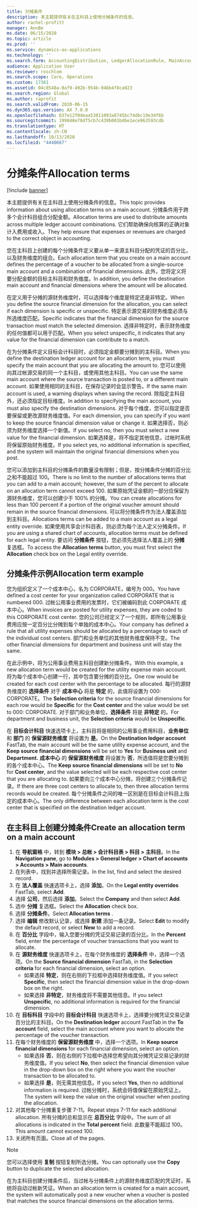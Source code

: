```yaml
---
title: 分摊条件
description: 本主题提供有关在主科目上使用分摊条件的信息。
author: rachel-profitt
manager: AnnBe
ms.date: 06/15/2020
ms.topic: article
ms.prod: ''
ms.service: dynamics-ax-applications
ms.technology: ''
ms.search.form: AccountingDistribution, LedgerAllocationRule, MainAccount, AllocationTerms
audience: Application User
ms.reviewer: roschlom
ms.search.scope: Core, Operations
ms.custom: 17361
ms.assetid: 04c8548a-0af9-492b-954b-946b4f8ca023
ms.search.region: Global
ms.author: raprofit
ms.search.validFrom: 2020-06-15
ms.dyn365.ops.version: AX 7.0.0
ms.openlocfilehash: 637e12f0deaa53811093a8745bc74dbc19e34f6b
ms.sourcegitcommit: 199848e78df5cb7c439b001bdbe1ece963593cdb
ms.translationtype: HT
ms.contentlocale: zh-CN
ms.lasthandoff: 10/13/2020
ms.locfileid: "4440667"
---
```

# <a name="allocation-terms"></a><span data-ttu-id="072b4-103">分摊条件</span><span class="sxs-lookup"><span data-stu-id="072b4-103">Allocation terms</span></span>

[!include [banner](../includes/banner.md)]

<span data-ttu-id="072b4-104">本主题提供有关在主科目上使用分摊条件的信息。</span><span class="sxs-lookup"><span data-stu-id="072b4-104">This topic provides information about using allocation terms on a main account.</span></span> <span data-ttu-id="072b4-105">分摊条件用于跨多个会计科目组合分配金额。</span><span class="sxs-lookup"><span data-stu-id="072b4-105">Allocation terms are used to distribute amounts across multiple ledger account combinations.</span></span> <span data-ttu-id="072b4-106">它们帮助确保向核算的正确对象计入费用或收入。</span><span class="sxs-lookup"><span data-stu-id="072b4-106">They help ensure that expenses or revenues are charged to the correct object in accounting.</span></span>

<span data-ttu-id="072b4-107">您在主科目上创建的每个分摊条件定义要从单一来源主科目分配的凭证的百分比，以及财务维度的组合。</span><span class="sxs-lookup"><span data-stu-id="072b4-107">Each allocation term that you create on a main account defines the percentage of a voucher to be allocated from a single-source main account and a combination of financial dimensions.</span></span> <span data-ttu-id="072b4-108">此外，您将定义将要分配金额的目标主科目和财务维度。</span><span class="sxs-lookup"><span data-stu-id="072b4-108">In addition, you define the destination main account and financial dimensions where the amount will be allocated.</span></span> 

<span data-ttu-id="072b4-109">在定义用于分摊的源财务维度时，可以选择每个维度是特定还是非特定。</span><span class="sxs-lookup"><span data-stu-id="072b4-109">When you define the source financial dimension for the allocation, you can select if each dimension is specific or unspecific.</span></span> <span data-ttu-id="072b4-110">特定表示源交易的财务维度必须与所选维度匹配。</span><span class="sxs-lookup"><span data-stu-id="072b4-110">Specific indicates that the financial dimension for the source transaction must match the selected dimension.</span></span> <span data-ttu-id="072b4-111">选择非特定时，表示财务维度的任何值都可以用于匹配。</span><span class="sxs-lookup"><span data-stu-id="072b4-111">When you select unspecific, it indicates that any value for the financial dimension can contribute to a match.</span></span>

<span data-ttu-id="072b4-112">在为分摊条件定义目标会计科目时，必须指定金额要分摊到的主科目。</span><span class="sxs-lookup"><span data-stu-id="072b4-112">When you define the destination ledger account for an allocation term, you must specify the main account that you are allocating the amount to.</span></span> <span data-ttu-id="072b4-113">您可以使用向其过帐源交易的同一个主科目，或使用其他主科目。</span><span class="sxs-lookup"><span data-stu-id="072b4-113">You can use the same main account where the source transaction is posted to, or a different main account.</span></span> <span data-ttu-id="072b4-114">如果使用相同的主科目，在保存记录时会显示警告。</span><span class="sxs-lookup"><span data-stu-id="072b4-114">If the same main account is used, a warning displays when saving the record.</span></span> <span data-ttu-id="072b4-115">除指定主科目外，还必须指定目标维度。</span><span class="sxs-lookup"><span data-stu-id="072b4-115">In addition to specifying the main account, you must also specify the destination dimensions.</span></span> <span data-ttu-id="072b4-116">对于每个维度，您可以指定是否要保留或更改源财务维度值。</span><span class="sxs-lookup"><span data-stu-id="072b4-116">For each dimension, you can specify if you want to keep the source financial dimension value or change it.</span></span> <span data-ttu-id="072b4-117">如果选择否，则必须为财务维度选择一个新值。</span><span class="sxs-lookup"><span data-stu-id="072b4-117">If you select no, then you must select a new value for the financial dimension.</span></span> <span data-ttu-id="072b4-118">如果选择是，将不指定其他信息，过帐时系统将保留原始财务维度。</span><span class="sxs-lookup"><span data-stu-id="072b4-118">If you select yes, no additional information is specified, and the system will maintain the original financial dimensions when you post.</span></span>

<span data-ttu-id="072b4-119">您可以添加到主科目的分摊条件的数量没有限制；但是，按分摊条件分摊的百分比之和不能超过 100。</span><span class="sxs-lookup"><span data-stu-id="072b4-119">There is no limit to the number of allocations terms that you can add to a main account; however, the sum of the percent to allocate on an allocation term cannot exceed 100.</span></span> <span data-ttu-id="072b4-120">如果原始凭证金额的一部分应保留为源财务维度，您可以创建少于 100% 的分摊。</span><span class="sxs-lookup"><span data-stu-id="072b4-120">You can create allocations for less than 100 percent if a portion of the original voucher amount should remain in the source financial dimensions.</span></span> <span data-ttu-id="072b4-121">可以将分摊条件作为法人覆盖添加到主科目。</span><span class="sxs-lookup"><span data-stu-id="072b4-121">Allocations terms can be added to a main account as a legal entity override.</span></span> <span data-ttu-id="072b4-122">如果使用共享会计科目表，则必须为每个法人定义分摊条件。</span><span class="sxs-lookup"><span data-stu-id="072b4-122">If you are using a shared chart of accounts, allocation terms must be defined for each legal entity.</span></span> <span data-ttu-id="072b4-123">要访问 **分摊条件** 按钮，您必须先选择法人覆盖上的 **分摊** 复选框。</span><span class="sxs-lookup"><span data-stu-id="072b4-123">To access the **Allocation terms** button, you must first select the **Allocation** check box on the Legal entity override.</span></span>

## <a name="allocation-term-example"></a><span data-ttu-id="072b4-124">分摊条件示例</span><span class="sxs-lookup"><span data-stu-id="072b4-124">Allocation term example</span></span>
<span data-ttu-id="072b4-125">您为组织定义了一个成本中心，名为 CORPORATE，编号为 000。</span><span class="sxs-lookup"><span data-stu-id="072b4-125">You have defined a cost center for your organization called CORPORATE that is numbered 000.</span></span> <span data-ttu-id="072b4-126">过帐公用事业费用的发票时，它们被编码到此 CORPORATE 成本中心。</span><span class="sxs-lookup"><span data-stu-id="072b4-126">When invoices are posted for utility expenses, they are coded to this CORPORATE cost center.</span></span> <span data-ttu-id="072b4-127">您的公司已经定义了一个规则，即所有公用事业费用应按一定百分比分摊到每个单独的成本中心。</span><span class="sxs-lookup"><span data-stu-id="072b4-127">Your company has defined a rule that all utility expenses should be allocated by a percentage to each of the individual cost centers.</span></span> <span data-ttu-id="072b4-128">部门和业务单位的其他财务维度保持不变。</span><span class="sxs-lookup"><span data-stu-id="072b4-128">The other financial dimensions for department and business unit will stay the same.</span></span>

<span data-ttu-id="072b4-129">在此示例中，将为公用事业费用主科目创建新分摊条件。</span><span class="sxs-lookup"><span data-stu-id="072b4-129">With this example, a new allocation term would be created for the utility expense main account.</span></span> <span data-ttu-id="072b4-130">将为每个成本中心创建一行，其中包含要分摊的百分比。</span><span class="sxs-lookup"><span data-stu-id="072b4-130">One row would be created for each cost center with the percentage to be allocated.</span></span> <span data-ttu-id="072b4-131">每行的源财务维度的 **选择条件** 对于 **成本中心** 将是 **特定** 的，此值将设置为 000: CORPORATE。</span><span class="sxs-lookup"><span data-stu-id="072b4-131">The **Selection criteria** for the source financial dimensions for each row would be **Specific** for the **Cost center** and the value would be set to 000: CORPORATE.</span></span> <span data-ttu-id="072b4-132">对于部门和业务单位，**选择条件** 将是 **非特定** 的。</span><span class="sxs-lookup"><span data-stu-id="072b4-132">For department and business unit, the **Selection criteria** would be **Unspecific**.</span></span>

<span data-ttu-id="072b4-133">在 **目标会计科目** 快速选项卡上，主科目将是相同的公用事业费用科目，**业务单位** 和 **部门** 的 **保留源财务维度** 将设置为 **是**。</span><span class="sxs-lookup"><span data-stu-id="072b4-133">On the **Destination ledger account** FastTab, the main account will be the same utility expense account, and the **Keep source financial dimensions** will be set to **Yes** for **Business unit** and **Department.**</span></span> <span data-ttu-id="072b4-134">**成本中心** 的 **保留源财务维度** 将设置为 **否**，所选值将是您要分摊到的各个成本中心。</span><span class="sxs-lookup"><span data-stu-id="072b4-134">The **Keep source financial dimensions** will be set to **No** for **Cost center**, and the value selected will be each respective cost center that you are allocating to.</span></span> <span data-ttu-id="072b4-135">如果要向三个成本中心分摊，将创建三个分摊条件记录。</span><span class="sxs-lookup"><span data-stu-id="072b4-135">If there are three cost centers to allocate to, then three allocation terms records would be created.</span></span> <span data-ttu-id="072b4-136">每个分摊条件之间的唯一区别是在目标会计科目上指定的成本中心。</span><span class="sxs-lookup"><span data-stu-id="072b4-136">The only difference between each allocation term is the cost center that is specified on the destination ledger account.</span></span>

## <a name="create-an-allocation-term-on-a-main-account"></a><span data-ttu-id="072b4-137">在主科目上创建分摊条件</span><span class="sxs-lookup"><span data-stu-id="072b4-137">Create an allocation term on a main account</span></span>

1. <span data-ttu-id="072b4-138">在 **导航窗格** 中，转到 **模块 > 总帐 > 会计科目表 > 科目 > 主科目**。</span><span class="sxs-lookup"><span data-stu-id="072b4-138">In the **Navigation pane**, go to **Modules > General ledger > Chart of accounts > Accounts > Main accounts**.</span></span>
2. <span data-ttu-id="072b4-139">在列表中，找到并选择所需记录。</span><span class="sxs-lookup"><span data-stu-id="072b4-139">In the list, find and select the desired record.</span></span>
3. <span data-ttu-id="072b4-140">在 **法人覆盖** 快速选项卡上，选择 **添加**。</span><span class="sxs-lookup"><span data-stu-id="072b4-140">On the **Legal entity overrides** FastTab, select **Add**.</span></span>
4. <span data-ttu-id="072b4-141">选择 **公司**，然后选择 **添加**。</span><span class="sxs-lookup"><span data-stu-id="072b4-141">Select the **Company** and then select **Add**.</span></span>
5. <span data-ttu-id="072b4-142">选中 **分摊** 复选框。</span><span class="sxs-lookup"><span data-stu-id="072b4-142">Select the **Allocation** check box.</span></span>
6. <span data-ttu-id="072b4-143">选择 **分摊条件**。</span><span class="sxs-lookup"><span data-stu-id="072b4-143">Select **Allocation terms** .</span></span>
7. <span data-ttu-id="072b4-144">选择 **编辑** 修改默认记录，或选择 **新建** 添加一条记录。</span><span class="sxs-lookup"><span data-stu-id="072b4-144">Select **Edit** to modify the default record, or select **New** to add a record.</span></span>
8. <span data-ttu-id="072b4-145">在 **百分比** 字段中，输入您要分摊的凭证交易记录的百分比。</span><span class="sxs-lookup"><span data-stu-id="072b4-145">In the **Percent** field, enter the percentage of voucher transactions that you want to allocate.</span></span>
9. <span data-ttu-id="072b4-146">在 **源财务维度** 快速选项卡上，在每个财务维度的 **选择条件** 中，选择一个选项。</span><span class="sxs-lookup"><span data-stu-id="072b4-146">On the **Source financial dimension** FastTab, in the **Selection criteria** for each financial dimension, select an option.</span></span>
    - <span data-ttu-id="072b4-147">如果选择 **特定**，则在右侧的下拉框中选择财务维度值。</span><span class="sxs-lookup"><span data-stu-id="072b4-147">If you select **Specific**, then select the financial dimension value in the drop-down box on the right.</span></span>
    - <span data-ttu-id="072b4-148">如果选择 **非特定**，财务维度将不需要其他信息。</span><span class="sxs-lookup"><span data-stu-id="072b4-148">If you select **Unspecific**, no additional information is required for the financial dimension.</span></span>
10. <span data-ttu-id="072b4-149">在 **目标科目** 字段中的 **目标会计科目** 快速选项卡上，选择要分摊凭证交易记录百分比的主科目。</span><span class="sxs-lookup"><span data-stu-id="072b4-149">On the **Destination ledger** account FastTab in the **To account** field, select the main account where you want to allocate the percentage of the voucher transaction.</span></span>
11. <span data-ttu-id="072b4-150">在每个财务维度的 **保留源财务维度** 中，选择一个选项。</span><span class="sxs-lookup"><span data-stu-id="072b4-150">In **Keep source financial dimensions** for each financial dimension, select an option.</span></span>
    - <span data-ttu-id="072b4-151">如果选择 **否**，则在右侧的下拉框中选择您希望向其分摊凭证交易记录的财务维度值。</span><span class="sxs-lookup"><span data-stu-id="072b4-151">If you select **No**, then select the financial dimension value in the drop-down box on the right where you want the voucher transaction to be allocated to.</span></span>
    - <span data-ttu-id="072b4-152">如果选择 **是**，则无需其他信息。</span><span class="sxs-lookup"><span data-stu-id="072b4-152">If you select **Yes**, then no additional information is required.</span></span> <span data-ttu-id="072b4-153">过帐分摊时，系统会将值保留在原始凭证上。</span><span class="sxs-lookup"><span data-stu-id="072b4-153">The system will keep the value on the original voucher when posting the allocation.</span></span>
12. <span data-ttu-id="072b4-154">对其他每个分摊重复步骤 7-11。</span><span class="sxs-lookup"><span data-stu-id="072b4-154">Repeat steps 7-11 for each additional allocation.</span></span> <span data-ttu-id="072b4-155">所有分摊的总和显示在 **总百分比** 字段中。</span><span class="sxs-lookup"><span data-stu-id="072b4-155">The sum of all allocations is indicated in the **Total percent** field.</span></span> <span data-ttu-id="072b4-156">此数量不能超过 100。</span><span class="sxs-lookup"><span data-stu-id="072b4-156">This amount cannot exceed 100.</span></span>
13. <span data-ttu-id="072b4-157">关闭所有页面。</span><span class="sxs-lookup"><span data-stu-id="072b4-157">Close all of the pages.</span></span>

>[!NOTE] 
> <span data-ttu-id="072b4-158">您可以选择使用 **复制** 按钮复制所选分摊。</span><span class="sxs-lookup"><span data-stu-id="072b4-158">You can optionally use the **Copy** button to duplicate the selected allocation.</span></span>

<span data-ttu-id="072b4-159">在为主科目创建分摊条件后，当过帐与分摊条件上的源财务维度匹配的凭证时，系统将自动过帐新凭证。</span><span class="sxs-lookup"><span data-stu-id="072b4-159">When an allocation term is created for a main account, the system will automatically post a new voucher when a voucher is posted that matches the source financial dimensions on the allocation terms.</span></span>
